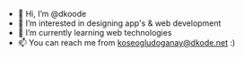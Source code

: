 - 👋 Hi, I’m @dkoode
- 👀 I’m interested in designing app's & web development
- 🌱 I’m currently learning web technologies
- 📫 You can reach me from koseogludoganay@dkode.net :)
